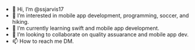 - 👋 Hi, I’m @ssjarvis17
- 👀 I’m interested in mobile app development, programming, soccer, and hiking. 
- 🌱 I’m currently learning swift and mobile app development. 
- 💞️ I’m looking to collaborate on quality assuarance and mobile app dev. 
- 📫 How to reach me DM. 

<!---
ssjarvis17/ssjarvis17 is a ✨ special ✨ repository because its `README.md` (this file) appears on your GitHub profile.
You can click the Preview link to take a look at your changes.
--->
